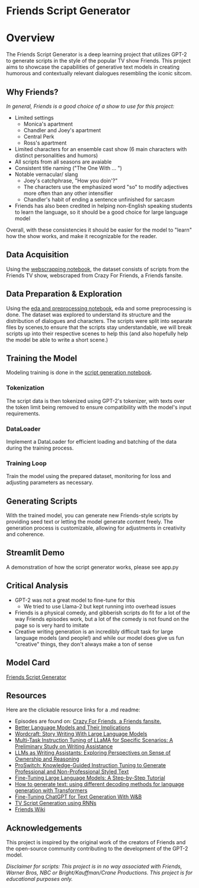 # Friends Script Generator

# Overview
The Friends Script Generator is a deep learning project that utilizes GPT-2 to generate scripts in the style of the popular TV show Friends. This project aims to showcase the capabilities of generative text models in creating humorous and contextually relevant dialogues resembling the iconic sitcom.

## Why Friends?
*In general, Friends is a good choice of a show to use for this project:*

*   Limited settings
    * Monica's apartment
    * Chandler and Joey's apartment
    * Central Perk
    * Ross's apartment
*   Limited characters for an ensemble cast show (6 main characters with distinct personalities and humors)
*   All scripts from all seasons are avaiable
*   Consistent title naming ("The One With ... ")
*   Notable vernacular/ slang
    * Joey's catchphrase, "How you doin'?"
    * The characters use the emphasized word "so" to modify adjectives more often than any other intensifier
    * Chandler's habit of ending a sentence unfinished for sarcasm
* Friends has also been credited in helping non-English speaking students to learn the language, so it should be a good choice for large language model

Overall, with these consistencies it should be easier for the model to "learn" how the show works, and make it recognizable for the reader.

## Data Acquisition
Using the [webscrapping notebook](https://github.com/rachelkmont/friends-script-generator/blob/main/web_scraper.ipynb), the dataset consists of scripts from the Friends TV show, webscraped from Crazy For Friends, a Friends fansite. 

## Data Preparation & Exploration
Using the [eda and preprocessing notebook](https://github.com/rachelkmont/friends-script-generator/blob/main/eda_preprocessing.ipynb), eda and some preprocessing is done. The dataset was explored to understand its structure and the distribution of dialogues and characters. The scripts were split into separate files by scenes,to ensure that the scripts stay understandable, we will break scripts up into their respective scenes to help this (and also hopefully help the model be able to write a short scene.)


## Training the Model
Modeling training is done in the [script generation notebook](https://github.com/rachelkmont/friends-script-generator/blob/main/friends_script_generation.ipynb).

### Tokenization
The script data is then tokenized using GPT-2's tokenizer, with texts over the token limit being removed to ensure compatibility with the model's input requirements.

### DataLoader
Implement a DataLoader for efficient loading and batching of the data during the training process.

### Training Loop
Train the model using the prepared dataset, monitoring for loss and adjusting parameters as necessary.

## Generating Scripts
With the trained model, you can generate new Friends-style scripts by providing seed text or letting the model generate content freely. The generation process is customizable, allowing for adjustments in creativity and coherence.

## Streamlit Demo
A demonstration of how the script generator works, please see app.py

## Critical Analysis
- GPT-2 was not a great model to fine-tune for this
	- We tried to use Llama-2 but kept running into overhead issues
- Friends is a physical comedy, and gibberish scripts do fit for a lot of the way Friends episodes work, but a lot of the comedy is not found on the page so is very hard to imitate
- Creative writing generation is an incredibly difficult task for large language models (and people!) and while our model does give us fun "creative" things, they don't always make a ton of sense

## Model Card
[Friends Script Generator](https://github.com/rachelkmont/friends-script-generator/blob/main/model_card.md)

## Resources

Here are the clickable resource links for a .md readme:

- Episodes are found on: [Crazy For Friends, a Friends fansite.](https://www.livesinabox.com/friends/scripts.shtml)
- [Better Language Models and Their Implications](https://openai.com/research/better-language-models)
- [Wordcraft: Story Writing With Large Language Models](https://dl.acm.org/doi/pdf/10.1145/3490099.3511105)
- [Multi-Task Instruction Tuning of LLaMA for Specific Scenarios:
A Preliminary Study on Writing Assistance](https://arxiv.org/pdf/2305.13225.pdf)
- [LLMs as Writing Assistants: Exploring Perspectives on Sense of
Ownership and Reasoning](https://arxiv.org/pdf/2404.00027.pdf)
- [ProSwitch: Knowledge-Guided Instruction Tuning to Generate
Professional and Non-Professional Styled Text](https://arxiv.org/pdf/2403.09131.pdf)
- [Fine-Tuning Large Language Models: A Step-by-Step Tutorial](https://www.datacamp.com/tutorial/fine-tuning-large-language-models)
- [How to generate text: using different decoding methods for language generation with Transformers](https://github.com/huggingface/blog/blob/main/notebooks/02_how_to_generate.ipynb)
- [Fine-Tuning ChatGPT for Text Generation With W&B](https://wandb.ai/mostafaibrahim17/ml-articles/reports/Fine-Tuning-ChatGPT-for-Text-Generation-With-W-B--Vmlldzo1NDE5MjYw)
- [TV Script Generation using RNNs](https://medium.com/@matthew1992/tv-script-generation-563ba7b6356a)
- [Friends Wiki](https://friends.fandom.com/wiki/Friends)


## Acknowledgements
This project is inspired by the original work of the creators of Friends and the open-source community contributing to the development of the GPT-2 model. 

*Disclaimer for scripts: This project is in no way associated with Friends, Warner Bros, NBC or Bright/Kauffman/Crane Productions. This project is for educational purposes only.*

